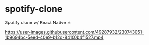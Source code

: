 # spotify-clone
Spotify clone w/ React Native ⚛️

https://user-images.githubusercontent.com/49287932/230743051-1b9694bc-5eed-40e9-b12d-84100b4f1527.mp4
